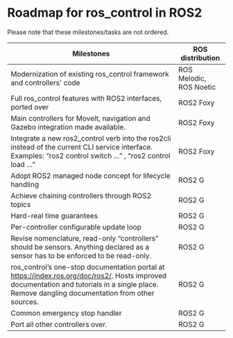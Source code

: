 # Roadmap for ros_control in ROS2

Please note that these milestones/tasks are not ordered.

| Milestones  | ROS distribution |
| ------------- | ------------- |
| Modernization of existing ros_control framework and controllers' code  | ROS Melodic, ROS Noetic  |
| Full ros_control features with ROS2 interfaces, ported over  | ROS2 Foxy  |
| Main controllers for MoveIt, navigation and Gazebo integration made available. | ROS2 Foxy |
| Integrate a new ros2_control verb into the ros2cli instead of the current CLI service interface. Examples: “ros2 control switch ...” , “ros2 control load ...” | ROS2 Foxy |
| Adopt ROS2 managed node concept for lifecycle handling | ROS2 G |
| Achieve chaining controllers through ROS2 topics | ROS2 G |
| Hard-real time guarantees | ROS2 G |
| Per-controller configurable update loop | ROS2 G |
| Revise nomenclature, read-only “controllers” should be sensors. Anything declared as a sensor has to be enforced to be read-only. | ROS2 G |
| ros_control’s one-stop documentation portal at https://index.ros.org/doc/ros2/. Hosts improved documentation and tutorials in a single place. Remove dangling documentation from other sources. | ROS2 G |
| Common emergency stop handler | ROS2 G |
| Port all other controllers over. | ROS2 G |

